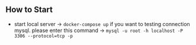 ## How to Start
- start local server -> `docker-compose up`
if you want to testing connection mysql. please enter this command -> `mysql -u root -h localhost -P 3306 --protocol=tcp -p`